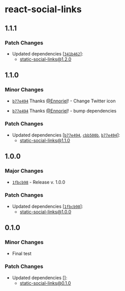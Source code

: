 # react-social-links

## 1.1.1

### Patch Changes

- Updated dependencies [[`341b462`](https://github.com/Ennoriel/social-links/commit/341b462a234a5845304ad00cd953e8a7080225c3)]:
  - static-social-links@1.2.0

## 1.1.0

### Minor Changes

- [`b77e494`](https://github.com/Ennoriel/social-links/commit/b77e494ada42a25787bd2d90f97d061a91b210cb) Thanks [@Ennoriel](https://github.com/Ennoriel)! - Change Twitter icon

- [`b77e494`](https://github.com/Ennoriel/social-links/commit/b77e494ada42a25787bd2d90f97d061a91b210cb) Thanks [@Ennoriel](https://github.com/Ennoriel)! - bump dependencies

### Patch Changes

- Updated dependencies [[`b77e494`](https://github.com/Ennoriel/social-links/commit/b77e494ada42a25787bd2d90f97d061a91b210cb), [`cbb500b`](https://github.com/Ennoriel/social-links/commit/cbb500b006cf8b186b09c566d626e6149d306df4), [`b77e494`](https://github.com/Ennoriel/social-links/commit/b77e494ada42a25787bd2d90f97d061a91b210cb)]:
  - static-social-links@1.1.0

## 1.0.0

### Major Changes

- [`1fbcb98`](https://github.com/Ennoriel/social-links/commit/1fbcb98183a1c9db69e3f58c2e736dec5612569a) - Release v. 1.0.0

### Patch Changes

- Updated dependencies [[`1fbcb98`](https://github.com/Ennoriel/social-links/commit/1fbcb98183a1c9db69e3f58c2e736dec5612569a)]:
  - static-social-links@1.0.0

## 0.1.0

### Minor Changes

- Final test

### Patch Changes

- Updated dependencies []:
  - static-social-links@0.1.0

